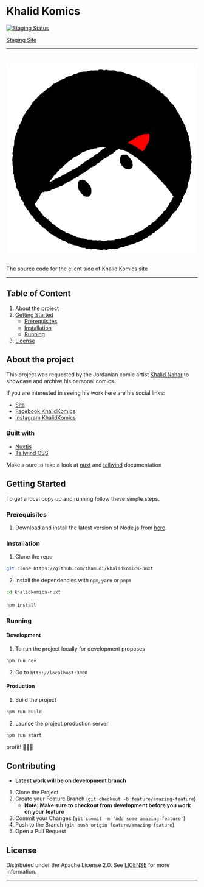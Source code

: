 # Khalid Komics

[![Staging Status](https://api.netlify.com/api/v1/badges/41ab6723-6f3b-4ed7-af4f-18829f95138c/deploy-status)](https://app.netlify.com/sites/khalidkomics-dev/deploys)

[Staging Site](https://khalidkomics-dev.netlify.app/)

___

# ![Khalid Komicslogo.png](public/logo.png)

The source code for the client side of Khalid Komics site

___

## Table of Content

1. [About the project](#about-the-project)
2. [Getting Started](#getting-started)
    - [Prerequisites](#prerequisites)
    - [Installation](#installation)
    - [Running](#running)
4. [License](#license)

## About the project

This project was requested by the Jordanian comic artist [Khalid Nahar](https://www.behance.net/Khalid-Comics) to showcase and archive his personal comics.

If you are interested in seeing his work here are his social links:

- [Site](https://khalidkomics.com/)
- [Facebook KhalidKomics](https://www.facebook.com/KhalidKomics)
- [Instagram KhalidKomics](https://www.instagram.com/khalid_komics/)

### Built with

- [Nuxtjs](https://nuxt.com/)
- [Tailwind CSS](https://tailwindcss.com/)

Make a sure to take a look at [nuxt](https://nuxt.com/docs/getting-started) and [tailwind](https://tailwindcss.com/docs/installation) documentation

## Getting Started

To get a local copy up and running follow these simple steps.

### Prerequisites

1. Download and install the latest version of Node.js from [here](https://nodejs.org/en/download/).

### Installation

1. Clone the repo

```sh
git clone https://github.com/thamudi/khalidkomics-nuxt
```

2. Install the dependencies with `npm`, `yarn` or `pnpm`

```sh
cd khalidkomics-nuxt

npm install
```

### Running

#### Development

1. To run the project locally for development proposes

```sh
npm run dev
```

2. Go to `http://localhost:3000`

#### Production

1. Build the project

```sh
npm run build
```

2. Launce the project production server

```sh
npm run start
```

profit! 🎉😎🎉

## Contributing

- __Latest work will be on development branch__

1. Clone the Project
2. Create your Feature Branch (`git checkout -b feature/amazing-feature`)
    - __Note: Make sure to checkout from development before you work on your feature__
3. Commit your Changes (`git commit -m 'Add some amazing-feature'`)
4. Push to the Branch (`git push origin feature/amazing-feature`)
5. Open a Pull Request

## License

Distributed under the Apache License 2.0. See [LICENSE](LICENSE) for more information.

___
